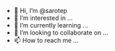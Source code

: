 - 👋 Hi, I’m @sarotep
- 👀 I’m interested in ...
- 🌱 I’m currently learning ...
- 💞️ I’m looking to collaborate on ...
- 📫 How to reach me ...

<!---
sarotep/sarotep is a ✨ special ✨ repository because its `README.md` (this file) appears on your GitHub profile.
You can click the Preview link to take a look at your changes.
--->
